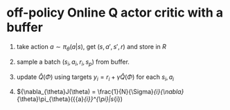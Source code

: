 # off-policy Online Q actor critic with a buffer
1. take action $a \sim \pi_{\theta}(a|s)$, get $(s,a',s',r)$ and store in $R$

2. sample a batch $(s_{i}, a_{i},r_{i},s_{p})$ from buffer.

3. update ${\hat{Q}}({\Phi})$ using targets $y_{i} = r_{i} + \gamma\hat{Q}({\Phi})$ for each $s_{i}, a_{i}$

4. ${\nabla_{\theta}J(\theta) = \frac{1}{N}{\Sigma}_{i}{\nabla}_{\theta}\pi_{\theta}({{a}_{i}}^{\pi}|s_{i})
